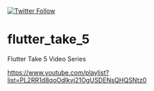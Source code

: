 [![Twitter Follow](https://img.shields.io/twitter/follow/rodydavis?style=social&logo=twitter)](https://twitter.com/rodydavis)

# flutter_take_5
 Flutter Take 5 Video Series

https://www.youtube.com/playlist?list=PL2RR1d8qoOdlkvj21OgUSDENsQHQSNtz0
